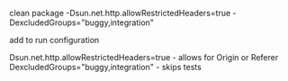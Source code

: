 clean package -Dsun.net.http.allowRestrictedHeaders=true -DexcludedGroups="buggy,integration"

add to run configuration 

Dsun.net.http.allowRestrictedHeaders=true - allows for Origin or Referer 
DexcludedGroups="buggy,integration" - skips tests 